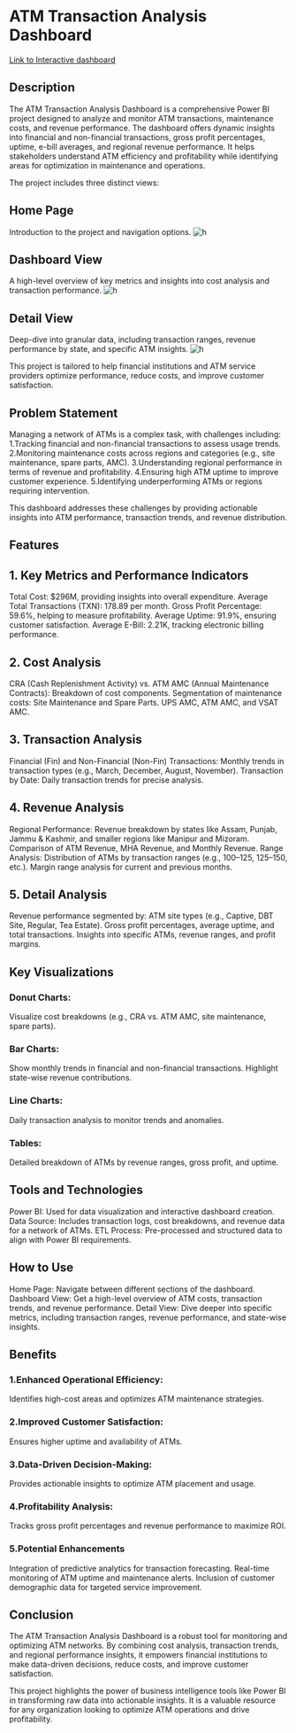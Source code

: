 # ATM Transaction Analysis Dashboard
[Link to Interactive dashboard](https://app.powerbi.com/view?r=eyJrIjoiMmUzOGQ5N2ItMWZiNy00YzJiLWIxNTItNGViM2I4YjZjMGIyIiwidCI6ImM2ZTU0OWIzLTVmNDUtNDAzMi1hYWU5LWQ0MjQ0ZGM1YjJjNCJ9)
## Description
The ATM Transaction Analysis Dashboard is a comprehensive Power BI project designed to analyze and monitor ATM transactions, maintenance costs, and revenue performance. The dashboard offers dynamic insights into financial and non-financial transactions, gross profit percentages, uptime, e-bill averages, and regional revenue performance. It helps stakeholders understand ATM efficiency and profitability while identifying areas for optimization in maintenance and operations.

The project includes three distinct views:

## Home Page
Introduction to the project and navigation options.
![h](https://github.com/user-attachments/assets/08d72cfb-dfc7-475d-b3ae-7ba47356a6e5)

## Dashboard View
A high-level overview of key metrics and insights into cost analysis and transaction performance.
![h](https://github.com/user-attachments/assets/389489f5-f486-4bbf-8b6a-1290a2bfca5c)

## Detail View
Deep-dive into granular data, including transaction ranges, revenue performance by state, and specific ATM insights.
![h](https://github.com/user-attachments/assets/35ffe97c-aef1-42c5-a7be-13b19c47a72c)

This project is tailored to help financial institutions and ATM service providers optimize performance, reduce costs, and improve customer satisfaction.

## Problem Statement
Managing a network of ATMs is a complex task, with challenges including:
1.Tracking financial and non-financial transactions to assess usage trends.
2.Monitoring maintenance costs across regions and categories (e.g., site maintenance, spare parts, AMC).
3.Understanding regional performance in terms of revenue and profitability.
4.Ensuring high ATM uptime to improve customer experience.
5.Identifying underperforming ATMs or regions requiring intervention.

This dashboard addresses these challenges by providing actionable insights into ATM performance, transaction trends, and revenue distribution.

## Features
## 1. Key Metrics and Performance Indicators
Total Cost: $296M, providing insights into overall expenditure.
Average Total Transactions (TXN): 178.89 per month.
Gross Profit Percentage: 59.6%, helping to measure profitability.
Average Uptime: 91.9%, ensuring customer satisfaction.
Average E-Bill: 2.21K, tracking electronic billing performance.

## 2. Cost Analysis
CRA (Cash Replenishment Activity) vs. ATM AMC (Annual Maintenance Contracts): Breakdown of cost components.
Segmentation of maintenance costs:
Site Maintenance and Spare Parts.
UPS AMC, ATM AMC, and VSAT AMC.

## 3. Transaction Analysis
Financial (Fin) and Non-Financial (Non-Fin) Transactions:
Monthly trends in transaction types (e.g., March, December, August, November).
Transaction by Date: Daily transaction trends for precise analysis.

## 4. Revenue Analysis
Regional Performance:
Revenue breakdown by states like Assam, Punjab, Jammu & Kashmir, and smaller regions like Manipur and Mizoram.
Comparison of ATM Revenue, MHA Revenue, and Monthly Revenue.
Range Analysis:
Distribution of ATMs by transaction ranges (e.g., 100–125, 125–150, etc.).
Margin range analysis for current and previous months.

## 5. Detail Analysis
Revenue performance segmented by:
ATM site types (e.g., Captive, DBT Site, Regular, Tea Estate).
Gross profit percentages, average uptime, and total transactions.
Insights into specific ATMs, revenue ranges, and profit margins.

## Key Visualizations
### Donut Charts:
Visualize cost breakdowns (e.g., CRA vs. ATM AMC, site maintenance, spare parts).
### Bar Charts:
Show monthly trends in financial and non-financial transactions.
Highlight state-wise revenue contributions.
### Line Charts:
Daily transaction analysis to monitor trends and anomalies.
### Tables:
Detailed breakdown of ATMs by revenue ranges, gross profit, and uptime.

## Tools and Technologies
Power BI: Used for data visualization and interactive dashboard creation.
Data Source: Includes transaction logs, cost breakdowns, and revenue data for a network of ATMs.
ETL Process: Pre-processed and structured data to align with Power BI requirements.
## How to Use
Home Page:
Navigate between different sections of the dashboard.
Dashboard View:
Get a high-level overview of ATM costs, transaction trends, and revenue performance.
Detail View:
Dive deeper into specific metrics, including transaction ranges, revenue performance, and state-wise insights.
## Benefits
### 1.Enhanced Operational Efficiency:
Identifies high-cost areas and optimizes ATM maintenance strategies.
### 2.Improved Customer Satisfaction:
Ensures higher uptime and availability of ATMs.
### 3.Data-Driven Decision-Making:
Provides actionable insights to optimize ATM placement and usage.
### 4.Profitability Analysis:
Tracks gross profit percentages and revenue performance to maximize ROI.
### 5.Potential Enhancements
Integration of predictive analytics for transaction forecasting.
Real-time monitoring of ATM uptime and maintenance alerts.
Inclusion of customer demographic data for targeted service improvement.
## Conclusion
The ATM Transaction Analysis Dashboard is a robust tool for monitoring and optimizing ATM networks. By combining cost analysis, transaction trends, and regional performance insights, it empowers financial institutions to make data-driven decisions, reduce costs, and improve customer satisfaction.

This project highlights the power of business intelligence tools like Power BI in transforming raw data into actionable insights. It is a valuable resource for any organization looking to optimize ATM operations and drive profitability.
